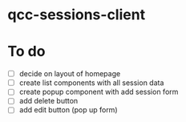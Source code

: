 # qcc-sessions-client

# To do

- [ ] decide on layout of homepage
- [ ] create list components with all session data
- [ ] create popup component with add session form
- [ ] add delete button
- [ ] add edit button (pop up form)

